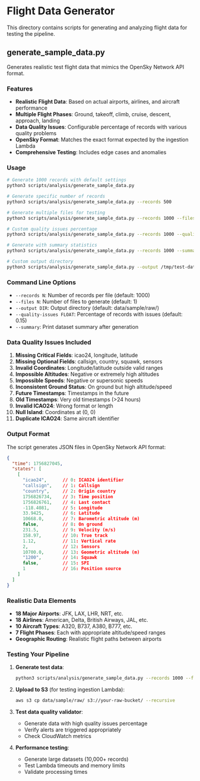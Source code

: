 # Flight Data Generator

This directory contains scripts for generating and analyzing flight data for testing the pipeline.

## generate_sample_data.py

Generates realistic test flight data that mimics the OpenSky Network API format.

### Features

- **Realistic Flight Data**: Based on actual airports, airlines, and aircraft performance
- **Multiple Flight Phases**: Ground, takeoff, climb, cruise, descent, approach, landing
- **Data Quality Issues**: Configurable percentage of records with various quality problems
- **OpenSky Format**: Matches the exact format expected by the ingestion Lambda
- **Comprehensive Testing**: Includes edge cases and anomalies

### Usage

```bash
# Generate 1000 records with default settings
python3 scripts/analysis/generate_sample_data.py

# Generate specific number of records
python3 scripts/analysis/generate_sample_data.py --records 500

# Generate multiple files for testing
python3 scripts/analysis/generate_sample_data.py --records 1000 --files 5

# Custom quality issues percentage
python3 scripts/analysis/generate_sample_data.py --records 1000 --quality-issues 0.2

# Generate with summary statistics
python3 scripts/analysis/generate_sample_data.py --records 1000 --summary

# Custom output directory
python3 scripts/analysis/generate_sample_data.py --output /tmp/test-data/
```

### Command Line Options

- `--records N`: Number of records per file (default: 1000)
- `--files N`: Number of files to generate (default: 1)
- `--output DIR`: Output directory (default: data/sample/raw/)
- `--quality-issues FLOAT`: Percentage of records with issues (default: 0.15)
- `--summary`: Print dataset summary after generation

### Data Quality Issues Included

1. **Missing Critical Fields**: icao24, longitude, latitude
2. **Missing Optional Fields**: callsign, country, squawk, sensors
3. **Invalid Coordinates**: Longitude/latitude outside valid ranges
4. **Impossible Altitudes**: Negative or extremely high altitudes
5. **Impossible Speeds**: Negative or supersonic speeds
6. **Inconsistent Ground Status**: On ground but high altitude/speed
7. **Future Timestamps**: Timestamps in the future
8. **Old Timestamps**: Very old timestamps (>24 hours)
9. **Invalid ICAO24**: Wrong format or length
10. **Null Island**: Coordinates at (0, 0)
11. **Duplicate ICAO24**: Same aircraft identifier

### Output Format

The script generates JSON files in OpenSky Network API format:

```json
{
  "time": 1756827045,
  "states": [
    [
      "icao24",      // 0: ICAO24 identifier
      "callsign",    // 1: Callsign
      "country",     // 2: Origin country
      1756826734,    // 3: Time position
      1756826761,    // 4: Last contact
      -118.4081,     // 5: Longitude
      33.9425,       // 6: Latitude
      10668.0,       // 7: Barometric altitude (m)
      false,         // 8: On ground
      231.5,         // 9: Velocity (m/s)
      158.97,        // 10: True track
      1.12,          // 11: Vertical rate
      2,             // 12: Sensors
      10700.0,       // 13: Geometric altitude (m)
      "1200",        // 14: Squawk
      false,         // 15: SPI
      1              // 16: Position source
    ]
  ]
}
```

### Realistic Data Elements

- **18 Major Airports**: JFK, LAX, LHR, NRT, etc.
- **18 Airlines**: American, Delta, British Airways, JAL, etc.
- **10 Aircraft Types**: A320, B737, A380, B777, etc.
- **7 Flight Phases**: Each with appropriate altitude/speed ranges
- **Geographic Routing**: Realistic flight paths between airports

### Testing Your Pipeline

1. **Generate test data**:
   ```bash
   python3 scripts/analysis/generate_sample_data.py --records 1000 --files 3 --quality-issues 0.2
   ```

2. **Upload to S3** (for testing ingestion Lambda):
   ```bash
   aws s3 cp data/sample/raw/ s3://your-raw-bucket/ --recursive
   ```

3. **Test data quality validator**:
   - Generate data with high quality issues percentage
   - Verify alerts are triggered appropriately
   - Check CloudWatch metrics

4. **Performance testing**:
   - Generate large datasets (10,000+ records)
   - Test Lambda timeouts and memory limits
   - Validate processing times
